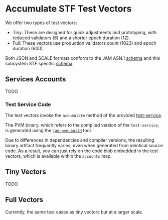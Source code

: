 # Accumulate STF Test Vectors

We offer two types of test vectors:

- Tiny: These are designed for quick adjustments and prototyping, with reduced validators (6)
  and a shorter epoch duration (12).
- Full: These vectors use production validators count (1023) and epoch duration (600).

Both JSON and SCALE formats conform to the JAM ASN.1 [schema](../jam-types-asn/jam-types.asn)
and this subsystem STF specific [schema](./accumulate.asn).




## Services Accounts

TODO

### Test Service Code

The test vectors invoke the `accumulate` method of the provided [test-service](./test-service).  

The PVM binary, which refers to the compiled version of the `test-service`, is
generated using the [`jam-pvm-build`](https://crates.io/crates/jam-pvm-build)
tool.

Due to differences in dependencies and compiler versions, the resulting binary
artifact frequently varies, even when generated from identical source code. As
a result, you can just rely on the code blob embedded in the test vectors, which
is available within the `accounts` map.

## Tiny Vectors

TODO

## Full Vectors

Currently, the same test cases as tiny vectors but at a larger scale.
